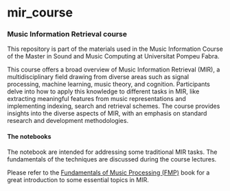 # mir_course

### Music Information Retrieval course

This repository is part of the materials used in the Music Information Course of the Master in Sound and Music Computing at Universitat Pompeu Fabra.

This course offers a broad overview of Music Information Retrieval (MIR), a multidisciplinary field drawing from diverse areas such as signal processing, machine learning, music theory, and cognition. Participants delve into how to apply this knowledge to different tasks in MIR, like extracting meaningful features from music representations and implementing indexing, search and retrieval schemes. The course provides insights into the diverse aspects of MIR, with an emphasis on standard research and development methodologies.


#### The notebooks

The notebook are intended for addressing some traditional MIR tasks. The fundamentals of the techniques are discussed during the course lectures. 

Please refer to the [Fundamentals of Music Processing (FMP)](https://www.audiolabs-erlangen.de/fau/professor/mueller/bookFMP) book for a great introduction to some essential topics in MIR. 

